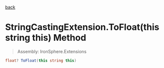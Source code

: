 ﻿

[back](/IronSphere.Extensions/types/StringCastingExtension)

# StringCastingExtension.ToFloat(this string this) Method

> Assembly: IronSphere.Extensions

```csharp
float? ToFloat(this string this)
```



 